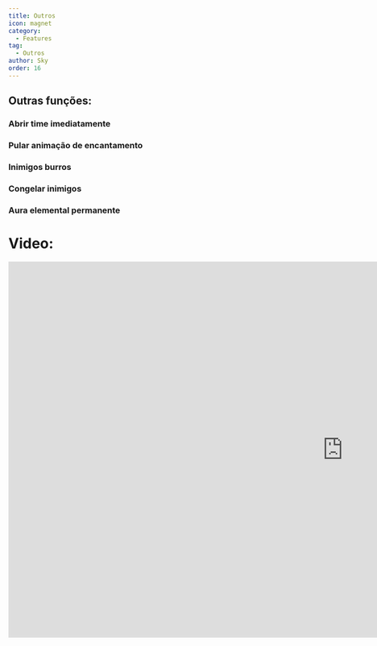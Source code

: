 ```yaml
---
title: Outros
icon: magnet
category:
  - Features
tag:
  - Outros
author: Sky
order: 16
---
```


## Outras funções:
### Abrir time imediatamente
### Pular animação de encantamento
### Inimigos burros
### Congelar inimigos
### Aura elemental permanente

# Video:

<div class="iframe-container"><iframe width="1328" height="747" src="https://www.youtube.com/embed/Pq0OiHN-DPg?list=PL5eI1Tb64p56g27qfYk7VuFTz4FK6YrKa" title="Korepi - World/Others" frameborder="0" allow="accelerometer; autoplay; clipboard-write; encrypted-media; gyroscope; picture-in-picture; web-share" referrerpolicy="strict-origin-when-cross-origin" allowfullscreen></iframe></div>
